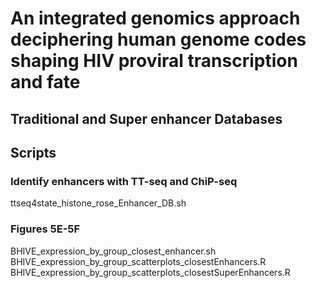 # An integrated genomics approach deciphering human genome codes shaping HIV proviral transcription and fate

## Traditional and Super enhancer Databases

## Scripts

### Identify enhancers with TT-seq and ChiP-seq
ttseq4state_histone_rose_Enhancer_DB.sh

### Figures 5E-5F
BHIVE_expression_by_group_closest_enhancer.sh
BHIVE_expression_by_group_scatterplots_closestEnhancers.R
BHIVE_expression_by_group_scatterplots_closestSuperEnhancers.R
